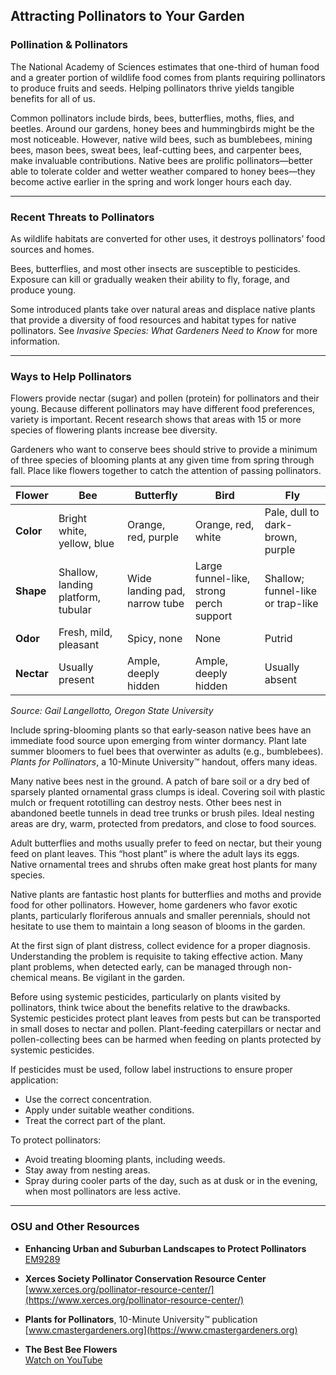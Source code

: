 ## Attracting Pollinators to Your Garden

### Pollination & Pollinators

The National Academy of Sciences estimates that one-third of human food and a greater portion of wildlife food comes from plants requiring pollinators to produce fruits and seeds. Helping pollinators thrive yields tangible benefits for all of us.

Common pollinators include birds, bees, butterflies, moths, flies, and beetles. Around our gardens, honey bees and hummingbirds might be the most noticeable. However, native wild bees, such as bumblebees, mining bees, mason bees, sweat bees, leaf-cutting bees, and carpenter bees, make invaluable contributions. Native bees are prolific pollinators—better able to tolerate colder and wetter weather compared to honey bees—they become active earlier in the spring and work longer hours each day.

---

### Recent Threats to Pollinators


As wildlife habitats are converted for other uses, it destroys pollinators’ food sources and homes.


Bees, butterflies, and most other insects are susceptible to pesticides. Exposure can kill or gradually weaken their ability to fly, forage, and produce young.


Some introduced plants take over natural areas and displace native plants that provide a diversity of food resources and habitat types for native pollinators. See *Invasive Species: What Gardeners Need to Know* for more information.

---

### Ways to Help Pollinators


Flowers provide nectar (sugar) and pollen (protein) for pollinators and their young. Because different pollinators may have different food preferences, variety is important. Recent research shows that areas with 15 or more species of flowering plants increase bee diversity.

Gardeners who want to conserve bees should strive to provide a minimum of three species of blooming plants at any given time from spring through fall. Place like flowers together to catch the attention of passing pollinators.


| Flower      | Bee                              | Butterfly                | Bird                        | Fly                                 |
|-------------|----------------------------------|--------------------------|-----------------------------|-------------------------------------|
| **Color**   | Bright white, yellow, blue       | Orange, red, purple      | Orange, red, white          | Pale, dull to dark-brown, purple    |
| **Shape**   | Shallow, landing platform, tubular | Wide landing pad, narrow tube | Large funnel-like, strong perch support | Shallow; funnel-like or trap-like   |
| **Odor**    | Fresh, mild, pleasant            | Spicy, none              | None                        | Putrid                              |
| **Nectar**  | Usually present                  | Ample, deeply hidden     | Ample, deeply hidden        | Usually absent                      |

*Source: Gail Langellotto, Oregon State University*

Include spring-blooming plants so that early-season native bees have an immediate food source upon emerging from winter dormancy. Plant late summer bloomers to fuel bees that overwinter as adults (e.g., bumblebees). *Plants for Pollinators*, a 10-Minute University™ handout, offers many ideas.


Many native bees nest in the ground. A patch of bare soil or a dry bed of sparsely planted ornamental grass clumps is ideal. Covering soil with plastic mulch or frequent rototilling can destroy nests. Other bees nest in abandoned beetle tunnels in dead tree trunks or brush piles. Ideal nesting areas are dry, warm, protected from predators, and close to food sources.


Adult butterflies and moths usually prefer to feed on nectar, but their young feed on plant leaves. This “host plant” is where the adult lays its eggs. Native ornamental trees and shrubs often make great host plants for many species.


Native plants are fantastic host plants for butterflies and moths and provide food for other pollinators. However, home gardeners who favor exotic plants, particularly floriferous annuals and smaller perennials, should not hesitate to use them to maintain a long season of blooms in the garden.


At the first sign of plant distress, collect evidence for a proper diagnosis. Understanding the problem is requisite to taking effective action. Many plant problems, when detected early, can be managed through non-chemical means. Be vigilant in the garden.

Before using systemic pesticides, particularly on plants visited by pollinators, think twice about the benefits relative to the drawbacks. Systemic pesticides protect plant leaves from pests but can be transported in small doses to nectar and pollen. Plant-feeding caterpillars or nectar and pollen-collecting bees can be harmed when feeding on plants protected by systemic pesticides.

If pesticides must be used, follow label instructions to ensure proper application:

- Use the correct concentration.
- Apply under suitable weather conditions.
- Treat the correct part of the plant.

To protect pollinators:

- Avoid treating blooming plants, including weeds.
- Stay away from nesting areas.
- Spray during cooler parts of the day, such as at dusk or in the evening, when most pollinators are less active.

---

### OSU and Other Resources

- **Enhancing Urban and Suburban Landscapes to Protect Pollinators**  
  [EM9289](https://catalog.extension.oregonstate.edu/em9289)

- **Xerces Society Pollinator Conservation Resource Center**  
  [www.xerces.org/pollinator-resource-center/](https://www.xerces.org/pollinator-resource-center/)

- **Plants for Pollinators**, 10-Minute University™ publication  
  [www.cmastergardeners.org](https://www.cmastergardeners.org)

- **The Best Bee Flowers**  
  [Watch on YouTube](https://www.youtube.com/watch?v=2MOZqV4yk58&feature=youtu.be)
